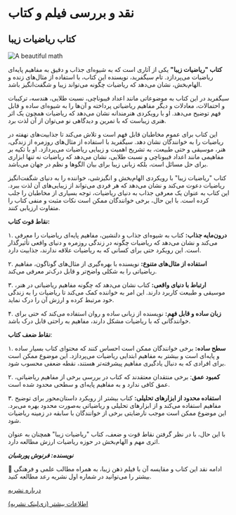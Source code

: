 # نقد و بررسی فیلم و کتاب


## کتاب ریاضیات زیبا


![A beautiful math](https://res.cloudinary.com/ddjzobmdv/image/upload/v1744025496/A-beautiful-math_w6xx6n.jpg)


**کتاب "ریاضیات زیبا"** یکی از آثاری است که به شیوه‌ای جذاب و دقیق به مفاهیم پایه‌ای ریاضیات می‌پردازد. تام سیگفرید، نویسنده این کتاب، با استفاده از مثال‌های زنده و الهام‌بخش، نشان می‌دهد که ریاضیات چگونه می‌تواند زیبا و شگفت‌انگیز باشد.


سیگفرید در این کتاب به موضوعاتی مانند اعداد فیبوناچی، نسبت طلایی، هندسه، ترکیبات و احتمالات، معادلات و دیگر مفاهیم ریاضیاتی پرداخته و آن‌ها را به شیوه‌ای ساده و قابل فهم توضیح می‌دهد. او با رویکردی هنرمندانه نشان می‌دهد که ریاضیات همچون یک اثر هنری زیباست که با تمرین و دیدگاهی نو می‌توان از آن لذت برد.


این کتاب برای عموم مخاطبان قابل فهم است و تلاش می‌کند تا جذابیت‌های نهفته در ریاضیات را به خوانندگان نشان دهد. سیگفرید با استفاده از مثال‌های روزمره از زندگی، هنر، موسیقی و حتی طبیعت، به تشریح اهمیت و زیبایی ریاضیات می‌پردازد. او با تکیه بر مفاهیمی مانند اعداد فیبوناچی و نسبت طلایی، نشان می‌دهد که ریاضیات نه تنها ابزاری برای حل مسائل است، بلکه زبانی زیبا برای بیان الگوها و نظم در جهان می‌باشد.


کتاب "ریاضیات زیبا" با رویکردی الهام‌بخش و انگیزشی، خواننده را به دنیای شگفت‌انگیز ریاضیات دعوت می‌کند و نشان می‌دهد که هر فردی می‌تواند از زیبایی‌های آن لذت ببرد. این کتاب به عنوان یک معرفی جذاب به دنیای ریاضیات، توجه بسیاری از مخاطبان را جلب کرده است. با این حال، برخی خوانندگان ممکن است نکات مثبت و منفی کتاب را متفاوت ارزیابی کنند.


**نقاط قوت کتاب:**


۱. **درون‌مایه جذاب:** کتاب به شیوه‌ای جذاب و دلنشین، مفاهیم پایه‌ای ریاضیات را معرفی می‌کند و نشان می‌دهد که ریاضیات چگونه در زندگی روزمره و دنیای واقعی تأثیرگذار است. این رویکرد حتی برای کسانی که به ریاضیات علاقه ندارند، جذابیت دارد.


۲. **استفاده از مثال‌های متنوع:** نویسنده با بهره‌گیری از مثال‌های گوناگون، مفاهیم ریاضیاتی را به شکلی واضح‌تر و قابل درک‌تر معرفی می‌کند.


۳. **ارتباط با دنیای واقعی:** کتاب نشان می‌دهد که چگونه مفاهیم ریاضیاتی در هنر، موسیقی و طبیعت کاربرد دارند. این امر به خواننده کمک می‌کند تا ریاضیات را به زندگی خود مرتبط کرده و ارزش آن را درک نماید.


۴. **زبان ساده و قابل فهم:** نویسنده از زبانی ساده و روان استفاده می‌کند که حتی برای خوانندگانی که با ریاضیات مشکل دارند، مفاهیم به راحتی قابل درک باشد.


**نقاط ضعف کتاب**:


۱. **سطح ساده:** برخی خوانندگان ممکن است احساس کنند که محتوای کتاب بسیار ساده و پایه‌ای است و بیشتر به مفاهیم ابتدایی ریاضیات می‌پردازد. این موضوع ممکن است برای افرادی که به دنبال یادگیری مفاهیم پیشرفته‌تر هستند، نقطه ضعفی محسوب شود.


۲. **کمبود عمق**: برخی منتقدان معتقدند که کتاب در بررسی برخی از مفاهیم ریاضیاتی، عمق کافی ندارد و به مفاهیم پایه‌ای و سطحی محدود شده است.


۳. **استفاده محدود از ابزارهای تحلیلی:** کتاب بیشتر از رویکرد داستان‌محور برای توضیح مفاهیم استفاده می‌کند و از ابزارهای تحلیلی و ریاضیاتی به‌صورت محدود بهره می‌برد. این موضوع ممکن است موجب نارضایتی برخی از خوانندگان با سابقه در زمینه ریاضیات شود.


با این حال، با در نظر گرفتن نقاط قوت و ضعف، کتاب "ریاضیات زیبا" همچنان به عنوان اثری مهم و الهام‌بخش در حوزه ریاضیات ارزش مطالعه دارد.

 
***نویسنده: فرنوش پورشبان***


🔹 ادامه نقد این کتاب و مقایسه آن با فیلم ذهن زیبا، به همراه مطالب علمی و فرهنگی بیشتر را می‌توانید در شماره اول نشریه رعد مطالعه کنید.


[درباره نشریه](/نشریه)


[اطلاعات بیشتر (زی‌لینک نشریه)](https://zil.ink/raadjournal)


